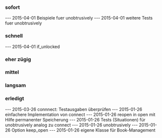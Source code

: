 
### sofort
--- 2015-04-01 Beispiele fuer unobtrusively
--- 2015-04-01 weitere Tests fuer unobtrusively

### schnell

--- 2015-04-01 if_unlocked

### eher zügig

### mittel

### langsam


### erledigt

--- 2015-03-26 connnect: Testausgaben überprüfen
--- 2015-01-26 einfachere Implementation von connect
--- 2015-01-26 reopen in open mit Hilfe permanenter Speicherung
--- 2015-01-26 Tests (Situationen) für unobtrusively analog zu connect
--- 2015-01-26 unobtrusively 
--- 2015-01-26 Option keep_open
--- 2015-01-26 eigene Klasse für Book-Management